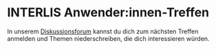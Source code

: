 # INTERLIS Anwender:innen-Treffen

In unserem [Diskussionsforum](https://github.com/moflexch/ili-anwendertreffen/discussions) kannst du dich zum nächsten Treffen anmelden und Themen niederschreiben, die dich interessieren würden. 
